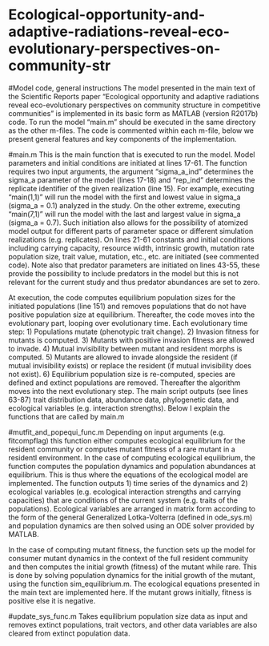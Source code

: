 # Ecological-opportunity-and-adaptive-radiations-reveal-eco-evolutionary-perspectives-on-community-str

#Model code, general instructions
The model presented in the main text of the Scientific Reports paper “Ecological opportunity and adaptive radiations reveal eco-evolutionary perspectives on community structure in competitive communities” is implemented in its basic form as MATLAB (version R2017b) code. To run the model “main.m” should be executed in the same directory as the other m-files. The code is commented within each m-file, below we present general features and key components of the implementation.

#main.m
This is the main function that is executed to run the model. Model parameters and initial conditions are initiated at lines 17-61. The function requires two input arguments, the argument “sigma_a_ind” determines the sigma_a parameter of the model (lines 17-18) and “rep_ind” determines the replicate identifier of the given realization (line 15). For example, executing “main(1,1)”  will run the model with the first and lowest value in sigma_a (sigma_a = 0.1) analyzed in the study. On the other extreme, executing “main(7,1)” will run the model with the last and largest value in sigma_a (sigma_a = 0.7). Such initiation also allows for the possibility of atomized model output for different parts of parameter space or different simulation realizations (e.g. replicates). On lines 21-61 constants and initial conditions including carrying capacity, resource width, intrinsic growth, mutation rate population size, trait value, mutation, etc., etc. are initiated (see commented code). Note also that predator parameters are initiated on lines 43-55, these provide the possibility to include predators in the model but this is not relevant for the current study and thus predator abundances are set to zero. 

At execution, the code computes equilibrium population sizes for the initiated populations (line 151) and removes populations that do not have positive population size at equilibrium. Thereafter, the code moves into the evolutionary part, looping over evolutionary time. Each evolutionary time step: 1) Populations mutate (phenotypic trait change). 2) Invasion fitness for mutants is computed. 3) Mutants with positive invasion fitness are allowed to invade. 4) Mutual invisibility between mutant and resident morphs is computed. 5) Mutants are allowed to invade alongside the resident (if mutual invisibility exists) or replace the resident (if mutual invisibility does not exist). 6) Equilibrium population size is re-computed, species are defined and extinct populations are removed. Thereafter the algorithm moves into the next evolutionary step. The main script outputs (see lines 63-87) trait distribution data, abundance data, phylogenetic data, and ecological variables (e.g. interaction strengths).
Below I explain the functions that are called by main.m

#mutfit_and_popequi_func.m
Depending on input arguments (e.g. fitcompflag) this function either computes ecological equilibrium for the resident community or computes mutant fitness of a rare mutant in a residentl environment. In the case of computing ecological equilibrium, the function computes the population dynamics and population abundances at equilibrium. This is thus where the equations of the ecological model are implemented. The function outputs 1) time series of the dynamics and 2) ecological variables (e.g. ecological interaction strengths and carrying capacities) that are conditions of the current system (e.g. traits of the populations). Ecological variables are arranged in matrix form according to the form of the general Generalized Lotka-Volterra (defined in ode_sys.m) and population dynamics are then solved using an ODE solver provided by MATLAB.

In the case of computing mutant fitness, the function sets up the model for consumer mutant dynamics in the context of the full resident community and then computes the initial growth (fitness) of the mutant while rare. This is done by solving population dynamics for the initial growth of the mutant, using the function sim_equilibrium.m. The ecological equations presented in the main text are implemented here. If the mutant grows initially, fitness is positive else it is negative. 

#update_sys_func.m
Takes equilibrium population size data as input and removes extinct populations, trait vectors, and other data variables are also cleared from extinct population data.
